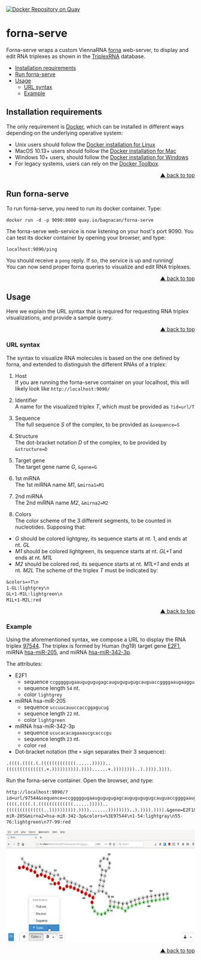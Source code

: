 <div id="top"></div>

[![Docker Repository on Quay](https://quay.io/repository/bagnacan/forna-serve/status "Docker Repository on Quay")](https://quay.io/repository/bagnacan/forna-serve)

# forna-serve

Forna-serve wraps a custom ViennaRNA [forna](https://github.com/ViennaRNA/forna)
web-server, to display and edit RNA triplexes as shown in the [TriplexRNA](https://triplexrna.org)
database.

- [Installation requirements](#installation-requirements)
- [Run forna-serve](#run-forna-serve)
- [Usage](#usage)
  - [URL syntax](#url-syntax)
  - [Example](#example)



## Installation requirements

The only requirement is [Docker](https://www.docker.com/), which can be
installed in different ways depending on the underlying operative system:
- Unix users should follow the [Docker installation for Linux](https://docs.docker.com/engine/install/)
- MacOS 10.13+ users should follow the [Docker installation for Mac](https://docs.docker.com/docker-for-mac/install/)
- Windows 10+ users, should follow the [Docker installation for Windows](https://docs.docker.com/docker-for-windows/install/)
- For legacy systems, users can rely on the [Docker Toolbox](https://docs.docker.com/toolbox/overview/).
<p align="right"><a href="#top">&#x25B2; back to top</a></p>



## Run forna-serve

To run forna-serve, you need to run its docker container. Type:
```
docker run -d -p 9090:8080 quay.io/bagnacan/forna-serve
```

The forna-serve web-service is now listening on your host's port 9090.
You can test its docker container by opening your browser, and type:
```
localhost:9090/ping
```

You should receive a ``pong`` reply. If so, the service is up and running!  
You can now send proper forna queries to visualize and edit RNA triplexes.
<p align="right"><a href="#top">&#x25B2; back to top</a></p>



## Usage

Here we explain the URL syntax that is required for requesting RNA triplex
visualizations, and provide a sample query.
<p align="right"><a href="#top">&#x25B2; back to top</a></p>



### URL syntax

The syntax to visualize RNA molecules is based on the one defined by forna, and
extended to distinguish the different RNAs of a triplex:

1. Host  
If you are running the forna-serve container on your localhost, this will
likely look like ``http://localhost:9090/``

2. Identifier  
A name for the visualized triplex *T*, which must be provided as ``?id=url/T``

3. Sequence  
The full sequence *S* of the complex, to be provided as ``&sequence=S``

4. Structure  
The dot-bracket notation *D* of the complex, to be provided by ``&structure=D``

5. Target gene  
The target gene name *G*, ``&gene=G``

6. 1st miRNA  
The 1st miRNA name *M1*, ``&mirna1=M1``

7. 2nd miRNA  
The 2nd miRNA name *M2*, ``&mirna2=M2``

8. Colors  
The color scheme of the 3 different segments, to be counted in nucleotides.
Supposing that:
  - *G* should be colored lightgrey, its sequence starts at nt. 1, and ends at nt. *GL*
  - *M1* should be colored lightgreen, its sequence starts at nt. *GL+1* and ends at nt. *M1L*
  - *M2* should be colored red, its sequence starts at nt. *M1L+1* and ends at nt. *M2L*
The scheme of the triplex *T* must be indicated by:
```
&colors=>T\n
1-GL:lightgrey\n
GL+1-M1L:lightgreen\n
M1L+1-M2L:red
```
<p align="right"><a href="#top">&#x25B2; back to top</a></p>



### Example

Using the aforementioned syntax, we compose a URL to display the RNA triplex [97544](https://triplexrna.org/human/E/E2F1_hsa-miR-205_hsa-miR-342-3p%20%28MFE-50.563%29.png).
The triplex is formed by Human (hg19) target gene [E2F1](https://www.ncbi.nlm.nih.gov/nuccore/NM_005225),
miRNA [hsa-miR-205](http://www.mirbase.org/cgi-bin/mirna_entry.pl?acc=MIMAT0000266),
and miRNA [hsa-miR-342-3p](http://www.mirbase.org/cgi-bin/mirna_entry.pl?acc=MIMAT0000753).  

The attributes:
- E2F1
  - sequence ``ccgggggugaaugugugugagcaugugugugugcauguaccggggaaugaaggu``
  - sequence length ``54`` nt.
  - color ``lightgrey``
- miRNA hsa-miR-205
  - sequence ``uccuucauuccaccggagucug``
  - sequence length ``22`` nt.
  - color ``lightgreen``
- miRNA hsa-miR-342-3p
  - sequence ``ucucacacagaaaucgcacccgu``
  - sequence length ``23`` nt.
  - color ``red``
- Dot-bracket notation (the ``+`` sign separates their 3 sequence):  
```
.((((.((((.(.(((((((((((((......)))))..((((((((((((((.+.)))))))))).))))......+.))))))))..).)))).)))).
```

Run the forna-serve container. Open the browser, and type:
```
http://localhost:9090/?id=url/97544&sequence=ccgggggugaaugugugugagcaugugugugugcauguaccggggaaugaagguuccuucauuccaccggagucugucucacacagaaaucgcacccgu&structure=.((((.((((.(.(((((((((((((......)))))..((((((((((((((..)))))))))).)))).......))))))))..).)))).)))).&gene=E2F1&mirna1=hsa-miR-205&mirna2=hsa-miR-342-3p&colors=%3E97544\n1-54:lightgray\n55-76:lightgreen\n77-99:red
```

<p align="center">
  <img align="center"src="utils/triplex.png"height="300px"alt="Sample triplex E2F1 + hsa-miR-205 + hsa-miR-342-3p"valign="top"/>
</p>
<p align="right"><a href="#top">&#x25B2; back to top</a></p>
